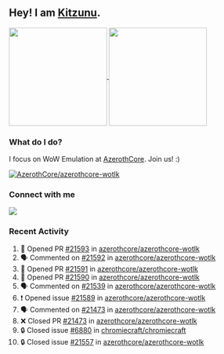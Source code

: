 ## Hey! I am [Kitzunu](https://Github.com/Kitzunu).

<!--
[![Kitzunu's Github stats](https://github-readme-stats.vercel.app/api?username=kitzunu&theme=github_dark&show_icons=true&number_format=long)](https://github.com/Kitzunu)

[![Kitzunu's Language stats](https://github-readme-stats.vercel.app/api/top-langs/?username=Kitzunu&layout=donut&theme=github_dark)](https://github.com/Kitzunu)
-->

<a href="https://github.com/Kitzunu">
  <img height=200 align="center" src="https://github-readme-stats.vercel.app/api?username=kitzunu&theme=github_dark&show_icons=true&number_format=long" />
</a>
<a href="https://github.com/Kitzunu">
  <img height=200 align="center" src="https://github-readme-stats.vercel.app/api/top-langs/?username=Kitzunu&layout=donut&theme=github_dark" />
</a>

### What do I do?

I focus on WoW Emulation at [AzerothCore](https://github.com/AzerothCore). Join us! :)

[![AzerothCore/azerothcore-wotlk](https://github-readme-stats.vercel.app/api/pin/?username=AzerothCore&repo=azerothcore-wotlk&theme=github_dark&show_owner=true)](https://github.com/azerothcore/azerothcore-wotlk)

### Connect with me
[![](https://img.shields.io/badge/AzerothCore%20Discord-Connect%20with%20me!-green)](https://discord.com/invite/gkt4y2x)

### Recent Activity

<!--START_SECTION:activity-->
1. 💪 Opened PR [#21593](https://github.com/azerothcore/azerothcore-wotlk/pull/21593) in [azerothcore/azerothcore-wotlk](https://github.com/azerothcore/azerothcore-wotlk)
2. 🗣 Commented on [#21592](https://github.com/azerothcore/azerothcore-wotlk/issues/21592#issuecomment-2676874392) in [azerothcore/azerothcore-wotlk](https://github.com/azerothcore/azerothcore-wotlk)
3. 💪 Opened PR [#21591](https://github.com/azerothcore/azerothcore-wotlk/pull/21591) in [azerothcore/azerothcore-wotlk](https://github.com/azerothcore/azerothcore-wotlk)
4. 💪 Opened PR [#21590](https://github.com/azerothcore/azerothcore-wotlk/pull/21590) in [azerothcore/azerothcore-wotlk](https://github.com/azerothcore/azerothcore-wotlk)
5. 🗣 Commented on [#21539](https://github.com/azerothcore/azerothcore-wotlk/pull/21539#issuecomment-2676823936) in [azerothcore/azerothcore-wotlk](https://github.com/azerothcore/azerothcore-wotlk)
6. ❗ Opened issue [#21589](https://github.com/azerothcore/azerothcore-wotlk/issues/21589) in [azerothcore/azerothcore-wotlk](https://github.com/azerothcore/azerothcore-wotlk)
7. 🗣 Commented on [#21473](https://github.com/azerothcore/azerothcore-wotlk/pull/21473#issuecomment-2676756081) in [azerothcore/azerothcore-wotlk](https://github.com/azerothcore/azerothcore-wotlk)
8. ❌ Closed PR [#21473](https://github.com/azerothcore/azerothcore-wotlk/pull/21473) in [azerothcore/azerothcore-wotlk](https://github.com/azerothcore/azerothcore-wotlk)
9. 🔒 Closed issue [#6880](https://github.com/chromiecraft/chromiecraft/issues/6880) in [chromiecraft/chromiecraft](https://github.com/chromiecraft/chromiecraft)
10. 🔒 Closed issue [#21557](https://github.com/azerothcore/azerothcore-wotlk/issues/21557) in [azerothcore/azerothcore-wotlk](https://github.com/azerothcore/azerothcore-wotlk)
<!--END_SECTION:activity-->

